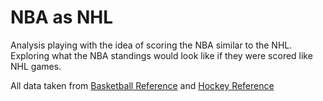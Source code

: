 # NBA as NHL 
Analysis playing with the idea of scoring the NBA similar to the NHL. Exploring what the NBA standings would look like if they were scored like NHL games. 

All data taken from [Basketball Reference](https://www.basketball-reference.com/) and [Hockey Reference](www.hockey-reference.com)
